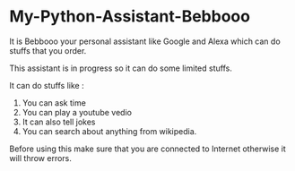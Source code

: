 # My-Python-Assistant-Bebbooo
It is Bebbooo your personal assistant like Google and Alexa which can do stuffs that you order.

This assistant is in progress so it can do some limited stuffs.

It can do stuffs like :
1) You can ask time 
2) You can play a youtube vedio
3) It can also tell jokes
4) You can search about anything from wikipedia.

Before using this make sure that you are connected to Internet otherwise it will throw errors.
